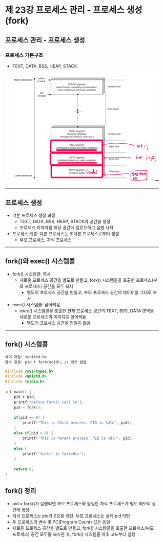 # 제 23강 프로세스 관리 - 프로세스 생성(fork)
## 프로세스 관리 - 프로세스 생성
### 프로세스 기본구조
- TEXT, DATA, BSS, HEAP, STACK

![프로세스 기본구조](../img/process_basic_structure.png)

---
## 프로세스 생성
- 기본 프로세스 생성 과정
  - TEXT, DATA, BSS, HEAP, STACK의 공간을 생성
  - 프로세스 이미지를 해당 공간에 업로드하고 실행 시작
- 프로세스 계층: 다른 프로세스는 또다른 프로세스로부터 생성
  - 부모 프로세스, 자식 프로세스  

---
## fork()와 exec() 시스템콜
- fork() 시스템콜: 복사
  - 새로운 프로세스 공간을 별도로 만들고, fork() 시스템콜을 호출한 프로세스(부모 프로세스) 공간을 모두 복사 
    - 별도의 프로세스 공간을 만들고, 부모 프로세스 공간의 데이터를 그대로 복사 
- exec() 시스템콜: 덮어씌움
  - exec() 시스템콜을 호출한 현재 프로세스 공간의 TEXT, BSS, DATA 영역을 새로운 프로세스의 이미지로 덮어씌움
    - 별도의 프로세스 공간을 만들지 않음

---
## fork() 시스템콜
```
헤더 파일: <unistd.h>
함수 원형: pid_t fork(void); // 인자 없음
```       
```c
#include <sys/types.h>
#include <unistd.h>
#include <stdio.h>

int main() {
    pid_t pid;
    printf("Before fork() call \n");
    pid = fork();

    if(pid == 0) {
        printf("This is Child process. PID is %d\n", pid);
    }
    else if(pid > 0) {
        printf("This is Parent process. PID is %d\n", pid);
    }
    else {
        printf("fork() is failed\n");
    }

    return 0;
}
```

## fork() 정리
- pid = fork()가 실행되면 부모 프로세스와 동일한 자식 프로세스가 별도 메모리 공간에 생성 
- 자식 프로세스는 pid가 0으로 리턴, 부모 프로세스는 실제 pid 리턴
- 두 프로세스의 변수 및 PC(Program Count) 값은 동일
- 새로운 프로세스 공간을 별도로 만들고, fork() 시스템콜을 호출한 프로세스(부모 프로세스) 공간 모두를 복사한 후, fork() 시스템콜 이후 코드부터 실행